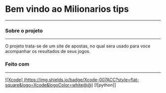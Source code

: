 # Bem vindo ao Milionarios tips
-------------------------------
### Sobre o projeto
----------------------
O projeto trata-se de um site de apostas, no qual sera usado para voce acompanhar os resultados de seus jogos.

### Feito com 
-------------
[![Xcode]
(https://img.shields.io/badge/Xcode-007ACC?style=flat-square&logo=Xcode&logoColor=white@@)]()
[![python]]